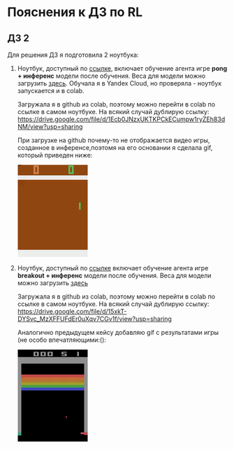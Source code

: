 # Пояснения к ДЗ по RL
## ДЗ 2
Для решения ДЗ я подготовила 2 ноутбука:
1. Ноутбук, доступный по [ссылке](https://github.com/shakhovak/Study-projects-in-Uni/blob/master/Reinforced_Learning_beginner/PONG_RL_HW2_FIN.ipynb), включает обучение агента игре **pong + инференс** модели после обучения. Веса для модели можно загрузить [здесь](https://github.com/shakhovak/Study-projects-in-Uni/blob/master/Reinforced_Learning_beginner/PongNoFrameskip-v4-best.dat). Обучала я в Yandex Cloud, но проверяла - ноутбук запускается и в colab.

    Загружала я в github из colab, поэтому можно перейти в colab по ссылке в самом ноутбуке. На всякий случай дублирую ссылку: https://drive.google.com/file/d/1Ecb0JNzxUKTKPCkECumpw1ryZEh83dNM/view?usp=sharing

    При загрузке на github почему-то не отображается видео игры, созданное в инференсе,поэтомя на его основании я сделала gif, который приведен ниже:
    
    ![](https://github.com/shakhovak/Study-projects-in-Uni/blob/master/Reinforced_Learning_beginner/pong.gif)

3. Ноутбук, доступный по [ссылке](https://github.com/shakhovak/Study-projects-in-Uni/blob/master/Reinforced_Learning_beginner/BREAKOUT_RL_HW2_FIN.ipynb) включает обучение агента игре **breakout + инференс** модели после обучения. Веса для модели можно загрузить [здесь](https://github.com/shakhovak/Study-projects-in-Uni/blob/master/Reinforced_Learning_beginner/Breakout-v5-best.dat)

   Загружала я в github из colab, поэтому можно перейти в colab по ссылке в самом ноутбуке. На всякий случай дублирую ссылку: https://drive.google.com/file/d/15xkT-DYSvc_MzXFFUFdEr0uXqv7CGv1f/view?usp=sharing 

   Аналогично предыдущем кейсу добавляю gif с результатами игры (не особо впечатляющими:():
   
   ![](https://github.com/shakhovak/Study-projects-in-Uni/blob/master/Reinforced_Learning_beginner/breakout.gif)
   
